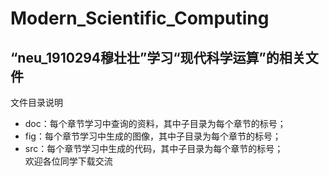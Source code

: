 # Modern_Scientific_Computing
“neu_1910294穆壮壮”学习“现代科学运算”的相关文件
--
文件目录说明
<ul>
    <li>doc：每个章节学习中查询的资料，其中子目录为每个章节的标号；</li>
    <li>fig：每个章节学习中生成的图像，其中子目录为每个章节的标号；</li>
    <li>src：每个章节学习中生成的代码，其中子目录为每个章节的标号；</li>
</lu>
欢迎各位同学下载交流
